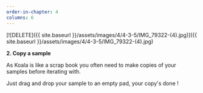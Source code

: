 ```yaml
---
order-in-chapter: 4
columns: 6
---
```


[![DELETE]({{ site.baseurl }}/assets/images/4/4-3-5/IMG_79322-(4).jpg)]({{
site.baseurl }}/assets/images/4/4-3-5/IMG_79322-(4).jpg)

**2. Copy a sample**

As Koala is like a scrap book you often need to make copies of your samples before iterating with.


Just drag and drop your sample to an empty pad, your copy's done !

